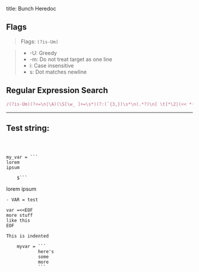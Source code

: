 title: Bunch Heredoc

## Flags

> Flags: `(?is-Um)`

> * -U: Greedy
> * -m: Do not treat target as one line
> * i: Case insensitive
> * s: Dot matches newline

## Regular Expression Search

```ruby
/(?is-Um)(?<=\n|\A)(\S[\w_ ]+=\s*)(?:(`{3,})\s*\n(.*?)\n[ \t]*\2|(<< *([A-Z]+)\s*\n(.*?)(?<=\n)[ \t]*\5))(?= *(\n|\Z))/
```

---

## Test string:

```text



my_var = ```
lorem
ipsum
```

        $```
lorem
ipsum
```
- VAR = test

var =<<EOF
more stuff
like this
EOF

This is indented

    myvar = ```
            here's
            some
            more
            ```  
```


